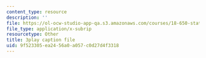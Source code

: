 ```yaml
---
content_type: resource
description: ''
file: https://ol-ocw-studio-app-qa.s3.amazonaws.com/courses/18-650-statistics-for-applications-fall-2016/9f523305ea2456a0a057c0d27d4f3318_bFZ-0FH5hfs.vtt
file_type: application/x-subrip
resourcetype: Other
title: 3play caption file
uid: 9f523305-ea24-56a0-a057-c0d27d4f3318
---
```

